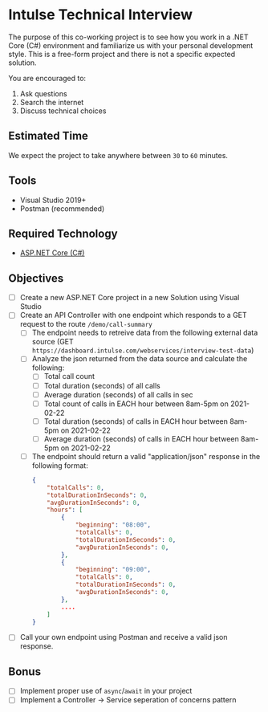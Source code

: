 # Intulse Technical Interview

The purpose of this co-working project is to see how you work in a .NET Core (C#) environment and familiarize us with your personal development style.  This is a free-form project and there is not a specific expected solution. 

You are encouraged to:
1. Ask questions
2. Search the internet
3. Discuss technical choices

## Estimated Time
We expect the project to take anywhere between `30` to `60` minutes.

## Tools
- Visual Studio 2019+
- Postman (recommended)

## Required Technology
- [ASP.NET Core (C#)](https://docs.microsoft.com/en-us/aspnet/core/?view=aspnetcore-5.0)

## Objectives

- [ ] Create a new ASP.NET Core project in a new Solution using Visual Studio
- [ ] Create an API Controller with one endpoint which responds to a GET request to the route `/demo/call-summary`
  - [ ] The endpoint needs to retreive data from the following external data source (GET `https://dashboard.intulse.com/webservices/interview-test-data`)
  - [ ] Analyze the json returned from the data source and calculate the following:
    - [ ] Total call count
    - [ ] Total duration (seconds) of all calls
    - [ ] Average duration (seconds) of all calls in sec
    - [ ] Total count of calls in EACH hour between 8am-5pm on 2021-02-22
    - [ ] Total duration (seconds) of calls in EACH hour between 8am-5pm on 2021-02-22
    - [ ] Average duration (seconds) of calls in EACH hour between 8am-5pm on 2021-02-22
  - [ ] The endpoint should return a valid "application/json" response in the following format:
    ```json
    {
        "totalCalls": 0,
        "totalDurationInSeconds": 0,
        "avgDurationInSeconds": 0,
        "hours": [
            {
                "beginning": "08:00",
                "totalCalls": 0,
                "totalDurationInSeconds": 0,
                "avgDurationInSeconds": 0,
            },
            {
                "beginning": "09:00",
                "totalCalls": 0,
                "totalDurationInSeconds": 0,
                "avgDurationInSeconds": 0,
            },
            ....
        ]
    }
    ```
- [ ] Call your own endpoint using Postman and receive a valid json response.

## Bonus

- [ ] Implement proper use of `async`/`await` in your project
- [ ] Implement a Controller -> Service seperation of concerns pattern 
